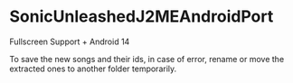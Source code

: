 # SonicUnleashedJ2MEAndroidPort
Fullscreen Support + Android 14

To save the new songs and their ids, in case of error, rename or move the extracted ones to another folder temporarily.